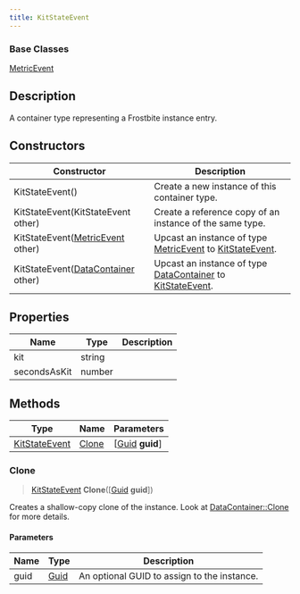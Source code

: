 ```yaml
---
title: KitStateEvent
---
```

### Base Classes

[MetricEvent](MetricEvent)

## Description

A container type representing a Frostbite instance entry.

## Constructors

| Constructor                                                              | Description                                                                                                       |
| ------------------------------------------------------------------------ | ----------------------------------------------------------------------------------------------------------------- |
| KitStateEvent()                                                          | Create a new instance of this container type.                                                                     |
| KitStateEvent(KitStateEvent other)                                       | Create a reference copy of an instance of the same type.                                                          |
| KitStateEvent([MetricEvent](MetricEvent) other)                          | Upcast an instance of type [MetricEvent](MetricEvent) to [KitStateEvent](KitStateEvent).                          |
| KitStateEvent([DataContainer](/vext/ref/shared/class/datacontainer) other) | Upcast an instance of type [DataContainer](/vext/ref/shared/class/datacontainer) to [KitStateEvent](KitStateEvent). |

## Properties

| Name         | Type   | Description |
| ------------ | ------ | ----------- |
| kit          | string |             |
| secondsAsKit | number |             |

## Methods

| Type                           | Name            | Parameters                                     |
| ------------------------------ | --------------- | ---------------------------------------------- |
| [KitStateEvent](KitStateEvent) | [Clone](#clone) | \[[Guid](/vext/ref/shared/class/guid) **guid**\] |

### Clone

> [KitStateEvent](KitStateEvent) **Clone**(\[[Guid](/vext/ref/shared/class/guid) **guid**\])

Creates a shallow-copy clone of the instance. Look at [DataContainer::Clone](/vext/ref/shared/class/datacontainer#clone) for more details.

#### Parameters

| Name | Type         | Description                                 |
| ---- | ------------ | ------------------------------------------- |
| guid | [Guid](Guid) | An optional GUID to assign to the instance. |
